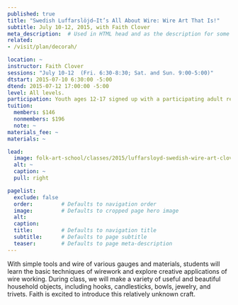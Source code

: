 ```yaml
---
published: true
title: "Swedish Luffarslöjd—It’s All About Wire: Wire Art That Is!"
subtitle: July 10-12, 2015, with Faith Clover 
meta_description:  # Used in HTML head and as the description for some search engines
related:
- /visit/plan/decorah/

location: ~
instructor: Faith Clover 
sessions: "July 10-12  (Fri. 6:30-8:30; Sat. and Sun. 9:00-5:00)"
dtstart: 2015-07-10 6:30:00 -5:00
dtend: 2015-07-12 17:00:00 -5:00
level: All levels.  
participation: Youth ages 12-17 signed up with a participating adult receive a 25% discount. 
tuition:
  members: $146
  nonmembers: $196
  note: ~
materials_fee: ~
materials: ~ 

lead:
  image: folk-art-school/classes/2015/luffarsloyd-swedish-wire-art-clover.jpg
  alt: ~
  caption: ~
  pull: right

pagelist:
  exclude: false
  order:         # Defaults to navigation order  
  image:         # Defaults to cropped page hero image
  alt:
  caption:
  title:         # Defaults to navigation title
  subtitle:      # Defaults to page subtitle
  teaser:        # Defaults to page meta-description 
---
```

With simple tools and wire of various gauges and materials, students will learn the basic techniques of wirework and explore creative applications of wire working. During class, we will make a variety of useful and beautiful household objects, including hooks, candlesticks, bowls, jewelry, and trivets. Faith is excited to introduce this relatively unknown craft.
